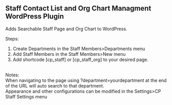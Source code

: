 ## Staff Contact List and Org Chart Managment WordPress Plugin

Adds Searchable Staff Page and Org Chart to WordPress. 

Steps: <br/>
1. Create Departments in the Staff Members>Departments menu<br/>
2. Add Staff Members in the Staff Members>New menu<br/>
3. Add shortcode [cp_staff] or [cp_staff_org] to your desired page.  <br/>
<br/>
Notes:<br/>
When navigating to the page using ?department=yourdepartment at the end of the URL will auto search to that department.<br/>
Appearance and other configurations can be modified in the Settings>CP Staff Settings menu<br/>


